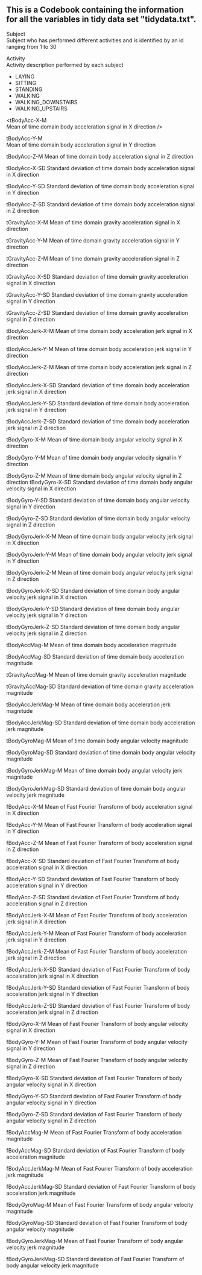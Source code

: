 ## This is a Codebook containing the information for all the variables in tidy data set "tidydata.txt".


Subject <br>
			Subject who has performed different activities and is identified by an id ranging from 1 to 30<br>


Activity<br>
			  Activity description performed by each subject<br>
* LAYING
* SITTING
* STANDING
* WALKING
* WALKING_DOWNSTAIRS
* WALKING_UPSTAIRS

<tBodyAcc-X-M <br>
	Mean of time domain body acceleration signal in X direction />

tBodyAcc-Y-M <br>
		Mean of time domain body acceleration signal in Y direction

tBodyAcc-Z-M 
		Mean of time domain body acceleration signal in Z direction

tBodyAcc-X-SD 
		Standard deviation of time domain body acceleration signal in X direction

tBodyAcc-Y-SD 
		Standard deviation of time domain body acceleration signal in Y direction

tBodyAcc-Z-SD 
		Standard deviation of time domain body acceleration signal in Z direction

tGravityAcc-X-M 
		Mean of time domain gravity acceleration signal in X direction

tGravityAcc-Y-M 
		Mean of time domain gravity acceleration signal in Y direction

tGravityAcc-Z-M 
		Mean of time domain gravity acceleration signal in Z direction

tGravityAcc-X-SD 
		Standard deviation of time domain gravity acceleration signal in X direction

tGravityAcc-Y-SD 
		Standard deviation of time domain gravity acceleration signal in Y direction

tGravityAcc-Z-SD 
		Standard deviation of time domain gravity acceleration signal in Z direction

tBodyAccJerk-X-M 
		Mean of time domain body acceleration jerk signal in X direction

tBodyAccJerk-Y-M 
		Mean of time domain body acceleration jerk signal in Y direction

tBodyAccJerk-Z-M 
 		Mean of time domain body acceleration jerk signal in Z direction

tBodyAccJerk-X-SD 
		Standard deviation of time domain body acceleration jerk signal in X direction

tBodyAccJerk-Y-SD 
		Standard deviation of time domain body acceleration jerk signal in Y direction

tBodyAccJerk-Z-SD 
		Standard deviation of time domain body acceleration jerk signal in Z direction

tBodyGyro-X-M 
		Mean of time domain body angular velocity signal in X direction

tBodyGyro-Y-M 
		Mean of time domain body angular velocity signal in Y direction

tBodyGyro-Z-M 
		Mean of time domain body angular velocity signal in Z direction
										tBodyGyro-X-SD 
		Standard deviation of time domain body angular velocity signal in X direction

tBodyGyro-Y-SD 
		Standard deviation of time domain body angular velocity signal in Y direction

tBodyGyro-Z-SD 
		Standard deviation of time domain body angular velocity signal in Z direction

tBodyGyroJerk-X-M 
		Mean of time domain body angular velocity jerk signal in X direction

tBodyGyroJerk-Y-M 
		Mean of time domain body angular velocity jerk signal in Y direction

tBodyGyroJerk-Z-M 
		Mean of time domain body angular velocity jerk signal in Z direction

tBodyGyroJerk-X-SD 
		Standard deviation of time domain body angular velocity jerk signal in X direction

tBodyGyroJerk-Y-SD 
		Standard deviation of time domain body angular velocity jerk signal in Y direction

tBodyGyroJerk-Z-SD 
		Standard deviation of time domain body angular velocity jerk signal in Z direction

tBodyAccMag-M 
		Mean of time domain body acceleration magnitude

tBodyAccMag-SD
		Standard deviation of time domain body acceleration magnitude

tGravityAccMag-M 
		Mean of time domain gravity acceleration magnitude

tGravityAccMag-SD
		Standard deviation of time domain gravity acceleration magnitude

tBodyAccJerkMag-M 
		Mean of time domain body acceleration jerk magnitude

tBodyAccJerkMag-SD
		Standard deviation of time domain body acceleration jerk magnitude

tBodyGyroMag-M 
		Mean of time domain body angular velocity magnitude

tBodyGyroMag-SD
		Standard deviation of time domain body angular velocity magnitude

tBodyGyroJerkMag-M 
		Mean of time domain body angular velocity jerk magnitude

tBodyGyroJerkMag-SD
		Standard deviation of time domain body angular velocity jerk magnitude

fBodyAcc-X-M 
		Mean of Fast Fourier Transform of body acceleration signal in X direction

fBodyAcc-Y-M 
		Mean of Fast Fourier Transform of body acceleration signal in Y direction

fBodyAcc-Z-M 
		Mean of Fast Fourier Transform of body acceleration signal in Z direction

fBodyAcc-X-SD 
		Standard deviation of Fast Fourier Transform of body acceleration signal in X direction

fBodyAcc-Y-SD 
		Standard deviation of Fast Fourier Transform of body acceleration signal in Y direction

fBodyAcc-Z-SD 
		Standard deviation of Fast Fourier Transform of body acceleration signal in Z direction

fBodyAccJerk-X-M 
		Mean of Fast Fourier Transform of body acceleration jerk signal in X direction

fBodyAccJerk-Y-M 
		Mean of Fast Fourier Transform of body acceleration jerk signal in Y direction

fBodyAccJerk-Z-M 
		Mean of Fast Fourier Transform of body acceleration jerk signal in Z direction

fBodyAccJerk-X-SD 
		Standard deviation of Fast Fourier Transform of body acceleration jerk signal in X direction

fBodyAccJerk-Y-SD 
		Standard deviation of Fast Fourier Transform of body acceleration jerk signal in Y direction

fBodyAccJerk-Z-SD 
		Standard deviation of Fast Fourier Transform of body acceleration jerk signal in Z direction

fBodyGyro-X-M 
		Mean of Fast Fourier Transform of body angular velocity signal in X direction

fBodyGyro-Y-M 
		Mean of Fast Fourier Transform of body angular velocity signal in Y direction

fBodyGyro-Z-M 
		Mean of Fast Fourier Transform of body angular velocity signal in Z direction

fBodyGyro-X-SD 
		Standard deviation of Fast Fourier Transform of body angular velocity signal in X direction

fBodyGyro-Y-SD 
		Standard deviation of Fast Fourier Transform of body angular velocity signal in Y direction

fBodyGyro-Z-SD 
		Standard deviation of Fast Fourier Transform of body angular velocity signal in Z direction

fBodyAccMag-M 
		Mean of Fast Fourier Transform of body acceleration magnitude

fBodyAccMag-SD
		Standard deviation of Fast Fourier Transform of body acceleration magnitude

fBodyAccJerkMag-M 
		Mean of Fast Fourier Transform of body acceleration jerk magnitude

fBodyAccJerkMag-SD
		Standard deviation of Fast Fourier Transform of body acceleration jerk magnitude

fBodyGyroMag-M 
		Mean of Fast Fourier Transform of body angular velocity magnitude

fBodyGyroMag-SD
		Standard deviation of Fast Fourier Transform of body angular velocity magnitude

fBodyGyroJerkMag-M 
		Mean of Fast Fourier Transform of body angular velocity jerk magnitude

fBodyGyroJerkMag-SD
		Standard deviation of Fast Fourier Transform of body angular velocity jerk magnitude

